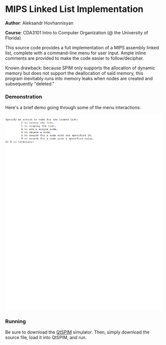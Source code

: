 # MIPS Linked List Implementation

**Author**: Aleksandr Hovhannisyan

**Course**: CDA3101 Intro to Computer Organization (@ the University of Florida)

This source code provides a full implementation of a MIPS assembly linked list, complete with a command-line menu for user input. Ample inline comments are provided 
to make the code easier to follow/decipher. 

Known drawback: because SPIM only supports the allocation of dynamic memory but does not support the deallocation of said memory,
this program inevitably runs into memory leaks when nodes are created and subsequently "deleted." 

### Demonstration

Here's a brief demo going through some of the menu interactions:

![](screenshots/demo.gif)

### Running
Be sure to download the [QtSPIM](http://spimsimulator.sourceforge.net/) simulator. Then, simply download the source file, 
load it into QtSPIM, and run.
